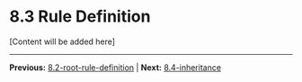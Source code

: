 # 8.3 Rule Definition

[Content will be added here]

---

**Previous:** [8.2-root-rule-definition](./8.2-root-rule-definition.md) | **Next:** [8.4-inheritance](./8.4-inheritance.md)

